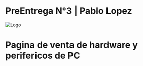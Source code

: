 
# PreEntrega N°3 | Pablo Lopez
![Logo](https://github.com/PablooGP/PreEntrega3-Lopez/blob/main/assets/img/logositioweb.png?raw=true)


# Pagina de venta de hardware y perifericos de PC